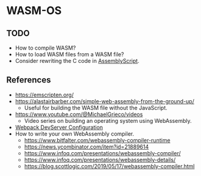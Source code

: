 # WASM-OS

## TODO

- How to compile WASM?
- How to load WASM files from a WASM file?
- Consider rewriting the C code in [AssemblyScript](https://www.assemblyscript.org/introduction.html).

## References

- https://emscripten.org/
- https://alastairbarber.com/simple-web-assembly-from-the-ground-up/
    - Useful for building the WASM file without the JavaScript.
- https://www.youtube.com/@MichaelGrieco/videos
    - Video series on building an operating system using WebAssembly.
- [Webpack DevServer Configuration](https://webpack.js.org/configuration/dev-server/)
- How to write your own WebAssembly compiler.
    - https://www.bitfalter.com/webassembly-compiler-runtime
    - https://news.ycombinator.com/item?id=21889614
    - https://www.infoq.com/presentations/webassembly-compiler/
    - https://www.infoq.com/presentations/webassembly-details/
    - https://blog.scottlogic.com/2019/05/17/webassembly-compiler.html
